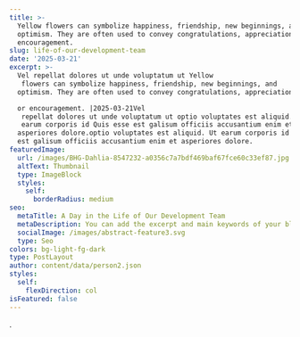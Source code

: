```yaml
---
title: >-
  Yellow flowers can symbolize happiness, friendship, new beginnings, and
  optimism. They are often used to convey congratulations, appreciation, or
  encouragement. 
slug: life-of-our-development-team
date: '2025-03-21'
excerpt: >-
  Vel repellat dolores ut unde voluptatum ut Yellow
   flowers can symbolize happiness, friendship, new beginnings, and 
  optimism. They are often used to convey congratulations, appreciation, 

  or encouragement. |2025-03-21Vel
   repellat dolores ut unde voluptatum ut optio voluptates est aliquid. Ut
   earum corporis id Quis esse est galisum officiis accusantium enim et 
  asperiores dolore.optio voluptates est aliquid. Ut earum corporis id Quis esse
  est galisum officiis accusantium enim et asperiores dolore.
featuredImage:
  url: /images/BHG-Dahlia-8547232-a0356c7a7bdf469baf67fce60c33ef87.jpg
  altText: Thumbnail
  type: ImageBlock
  styles:
    self:
      borderRadius: medium
seo:
  metaTitle: A Day in the Life of Our Development Team
  metaDescription: You can add the excerpt and main keywords of your blog post here.
  socialImage: /images/abstract-feature3.svg
  type: Seo
colors: bg-light-fg-dark
type: PostLayout
author: content/data/person2.json
styles:
  self:
    flexDirection: col
isFeatured: false
---
```

.
